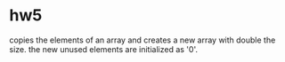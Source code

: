 # hw5
copies the elements of an array and creates a new array with double the size. the new unused elements are initialized as '0'.

